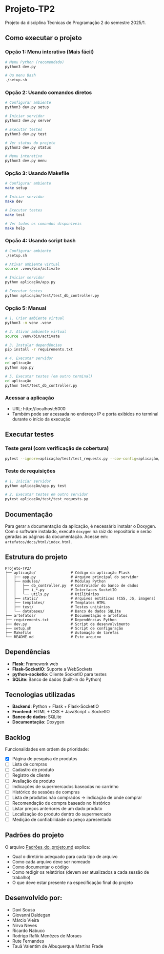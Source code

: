 # Projeto-TP2
Projeto da disciplina Técnicas de Programação 2 do semestre 2025/1.

## Como executar o projeto

### Opção 1: Menu interativo (Mais fácil)
```bash
# Menu Python (recomendado)
python3 dev.py

# Ou menu Bash
./setup.sh
```

### Opção 2: Usando comandos diretos
```bash
# Configurar ambiente
python3 dev.py setup

# Iniciar servidor
python3 dev.py server

# Executar testes
python3 dev.py test

# Ver status do projeto
python3 dev.py status

# Menu interativo
python3 dev.py menu
```

### Opção 3: Usando Makefile
```bash
# Configurar ambiente
make setup

# Iniciar servidor
make dev

# Executar testes
make test

# Ver todos os comandos disponíveis
make help
```

### Opção 4: Usando script bash
```bash
# Configurar ambiente
./setup.sh

# Ativar ambiente virtual
source .venv/bin/activate

# Iniciar servidor
python aplicação/app.py

# Executar testes
python aplicação/test/test_db_controller.py
```

### Opção 5: Manual
```bash
# 1. Criar ambiente virtual
python3 -m venv .venv

# 2. Ativar ambiente virtual
source .venv/bin/activate

# 3. Instalar dependências
pip install -r requirements.txt

# 4. Executar servidor
cd aplicação
python app.py

# 5. Executar testes (em outro terminal)
cd aplicação
python test/test_db_controller.py
```

### Acessar a aplicação
- URL: http://localhost:5000
- Também pode ser acessada no endereço IP e porta exibidos no terminal durante
o início da execução

## Executar testes

### Teste geral (com verificação de cobertura)
```bash
pytest --ignore=aplicação/test/test_requests.py --cov-config=aplicação/test/.coveragerc --cov=aplicação --cov-fail-under=80
```

### Teste de requisições
```bash
# 1. Iniciar servidor
python aplicação/app.py test

# 2. Executar testes em outro servidor
pytest aplicação/test/test_requests.py
```

## Documentação
Para gerar a documentação da aplicação, é necessário instalar o Doxygen.
Com o software instalado, execute `doxygen` na raiz do repositório e serão
geradas as páginas da documentação. Acesse em:
`artefatos/docs/html/index.html`.

## Estrutura do projeto
```
Projeto-TP2/
├── aplicação/                # Código da aplicação Flask
│   ├── app.py                # Arquivo principal do servidor
│   ├── modules/              # Módulos Python
│   │   ├── db_controller.py  # Controlador do banco de dados
│   │   ├── i_*.py            # Interfaces SocketIO
│   │   └── utils.py          # Utilitários
│   ├── static/               # Arquivos estáticos (CSS, JS, imagens)
│   ├── templates/            # Templates HTML
│   ├── test/                 # Testes unitários
│   └── databases/            # Banco de dados SQLite
├── artefatos/                # Documentação e artefatos
├── requirements.txt          # Dependências Python
├── dev.py                    # Script de desenvolvimento
├── setup.sh                  # Script de configuração
├── Makefile                  # Automação de tarefas
└── README.md                 # Este arquivo
```

## Dependências
- **Flask**: Framework web
- **Flask-SocketIO**: Suporte a WebSockets
- **python-socketio**: Cliente SocketIO para testes
- **SQLite**: Banco de dados (built-in do Python)

## Tecnologias utilizadas
- **Backend**: Python + Flask + Flask-SocketIO
- **Frontend**: HTML + CSS + JavaScript + SocketIO
- **Banco de dados**: SQLite
- **Documentação**: Doxygen

## Backlog
Funcionalidades em ordem de prioridade:

- [x] Página de pesquisa de produtos
- [ ] Lista de compras
- [ ] Cadastro de produto
- [ ] Registro de cliente
- [ ] Avaliação de produto
- [ ] Indicações de supermercados baseadas no carrinho
- [ ] Histórico de sessões de compras
- [ ] Lista de produtos não comprados -> indicação de onde comprar
- [ ] Recomendação de compra baseado no histórico
- [ ] Listar preços anteriores de um dado produto
- [ ] Localização do produto dentro do supermercado
- [ ] Medição de confiabilidade do preço apresentado

## Padrões do projeto
O arquivo [Padrões_do_projeto.md](artefatos/Padrões_do_projeto.md) explica:
- Qual o diretório adequado para cada tipo de arquivo
- Como cada arquivo deve ser nomeado
- Como documentar o código
- Como redigir os relatórios (devem ser atualizados a cada sessão de trabalho)
- O que deve estar presente na especificação final do projeto

## Desenvolvido por:
- Davi Sousa
- Giovanni Daldegan
- Márcio Vieira
- Nirva Neves
- Ricardo Nabuco
- Rodrigo Rafik Menêzes de Moraes
- Rute Fernandes
- Tauã Valentim de Albuquerque Martins Frade
